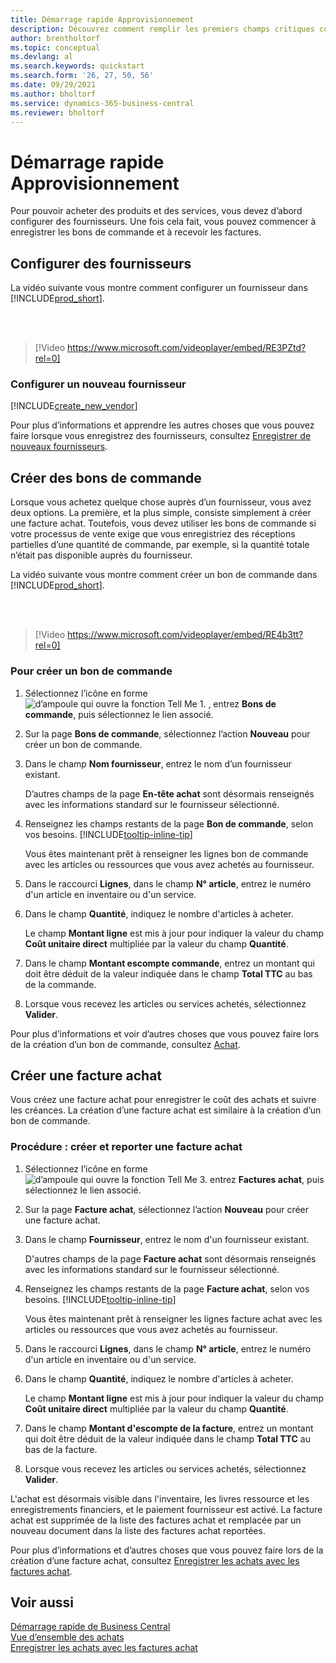 ```yaml
---
title: Démarrage rapide Approvisionnement
description: Découvrez comment remplir les premiers champs critiques concernant les fournisseurs dans Business Central afin de pouvoir commencer à acheter des produits et des services.
author: brentholtorf
ms.topic: conceptual
ms.devlang: al
ms.search.keywords: quickstart
ms.search.form: '26, 27, 50, 56'
ms.date: 09/29/2021
ms.author: bholtorf
ms.service: dynamics-365-business-central
ms.reviewer: bholtorf
---
```


# Démarrage rapide Approvisionnement

Pour pouvoir acheter des produits et des services, vous devez d’abord configurer des fournisseurs. Une fois cela fait, vous pouvez commencer à enregistrer les bons de commande et à recevoir les factures.  

## Configurer des fournisseurs

La vidéo suivante vous montre comment configurer un fournisseur dans [!INCLUDE[prod_short](includes/prod_short.md)].

<br><br>  

> [!Video https://www.microsoft.com/videoplayer/embed/RE3PZtd?rel=0]

### Configurer un nouveau fournisseur

[!INCLUDE[create_new_vendor](includes/create_new_vendor.md)]

Pour plus d’informations et apprendre les autres choses que vous pouvez faire lorsque vous enregistrez des fournisseurs, consultez [Enregistrer de nouveaux fournisseurs](purchasing-how-register-new-vendors.md).  

## Créer des bons de commande

Lorsque vous achetez quelque chose auprès d’un fournisseur, vous avez deux options. La première, et la plus simple, consiste simplement à créer une facture achat. Toutefois, vous devez utiliser les bons de commande si votre processus de vente exige que vous enregistriez des réceptions partielles d’une quantité de commande, par exemple, si la quantité totale n’était pas disponible auprès du fournisseur.

La vidéo suivante vous montre comment créer un bon de commande dans [!INCLUDE[prod_short](includes/prod_short.md)].

<br><br>

> [!Video https://www.microsoft.com/videoplayer/embed/RE4b3tt?rel=0]

### Pour créer un bon de commande  

1. Sélectionnez l’icône en forme ![d’ampoule qui ouvre la fonction Tell Me 1.](media/ui-search/search_small.png "Dites-moi ce que vous voulez faire") , entrez **Bons de commande**, puis sélectionnez le lien associé.  

2. Sur la page **Bons de commande**, sélectionnez l’action **Nouveau** pour créer un bon de commande.

3. Dans le champ **Nom fournisseur**, entrez le nom d’un fournisseur existant.

    D’autres champs de la page **En-tête achat** sont désormais renseignés avec les informations standard sur le fournisseur sélectionné.  

4. Renseignez les champs restants de la page **Bon de commande**, selon vos besoins. [!INCLUDE[tooltip-inline-tip](includes/tooltip-inline-tip_md.md)]

    Vous êtes maintenant prêt à renseigner les lignes bon de commande avec les articles ou ressources que vous avez achetés au fournisseur.

5. Dans le raccourci **Lignes**, dans le champ **N° article**, entrez le numéro d'un article en inventaire ou d'un service.

6. Dans le champ **Quantité**, indiquez le nombre d'articles à acheter.

    Le champ **Montant ligne** est mis à jour pour indiquer la valeur du champ **Coût unitaire direct** multipliée par la valeur du champ **Quantité**.

7. Dans le champ **Montant escompte commande**, entrez un montant qui doit être déduit de la valeur indiquée dans le champ **Total TTC** au bas de la commande.

8. Lorsque vous recevez les articles ou services achetés, sélectionnez **Valider**.

Pour plus d’informations et voir d’autres choses que vous pouvez faire lors de la création d’un bon de commande, consultez [Achat](purchasing-manage-purchasing.md).  

## Créer une facture achat  

Vous créez une facture achat pour enregistrer le coût des achats et suivre les créances. La création d’une facture achat est similaire à la création d’un bon de commande.

### Procédure : créer et reporter une facture achat  

1. Sélectionnez l’icône en forme ![d’ampoule qui ouvre la fonction Tell Me 3.](media/ui-search/search_small.png "Dites-moi ce que vous voulez faire") entrez **Factures achat**, puis sélectionnez le lien associé.  
2. Sur la page **Facture achat**, sélectionnez l’action **Nouveau** pour créer une facture achat.
3. Dans le champ **Fournisseur**, entrez le nom d'un fournisseur existant.

    D'autres champs de la page **Facture achat** sont désormais renseignés avec les informations standard sur le fournisseur sélectionné.

4. Renseignez les champs restants de la page **Facture achat**, selon vos besoins. [!INCLUDE[tooltip-inline-tip](includes/tooltip-inline-tip_md.md)]

    Vous êtes maintenant prêt à renseigner les lignes facture achat avec les articles ou ressources que vous avez achetés au fournisseur.

5. Dans le raccourci **Lignes**, dans le champ **N° article**, entrez le numéro d'un article en inventaire ou d'un service.
6. Dans le champ **Quantité**, indiquez le nombre d'articles à acheter.

    Le champ **Montant ligne** est mis à jour pour indiquer la valeur du champ **Coût unitaire direct** multipliée par la valeur du champ **Quantité**.

7. Dans le champ **Montant d'escompte de la facture**, entrez un montant qui doit être déduit de la valeur indiquée dans le champ **Total TTC** au bas de la facture.

8. Lorsque vous recevez les articles ou services achetés, sélectionnez **Valider**.

L'achat est désormais visible dans l'inventaire, les livres ressource et les enregistrements financiers, et le paiement fournisseur est activé. La facture achat est supprimée de la liste des factures achat et remplacée par un nouveau document dans la liste des factures achat reportées.  

Pour plus d’informations et d’autres choses que vous pouvez faire lors de la création d’une facture achat, consultez [Enregistrer les achats avec les factures achat](purchasing-how-record-purchases.md).

## Voir aussi

[Démarrage rapide de Business Central](quick-start-business-central.md)  
[Vue d’ensemble des achats](Purchasing-manage-purchasing.md)  
[Enregistrer les achats avec les factures achat](purchasing-how-record-purchases.md)  
